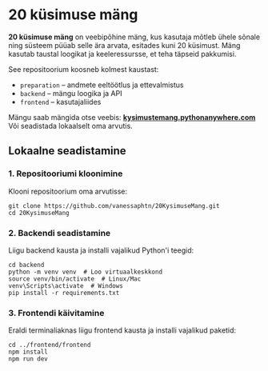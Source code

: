 # 20 küsimuse mäng

**20 küsimuse mäng** on veebipõhine mäng, kus kasutaja mõtleb ühele sõnale ning süsteem püüab selle ära arvata, esitades kuni 20 küsimust. Mäng kasutab taustal loogikat ja keeleressursse, et teha täpseid pakkumisi.

See repositoorium koosneb kolmest kaustast:  
- `preparation` – andmete eeltöötlus ja ettevalmistus  
- `backend` – mängu loogika ja API  
- `frontend` – kasutajaliides  

Mängu saab mängida otse veebis: **[kysimustemang.pythonanywhere.com](https://kysimustemang.pythonanywhere.com)**  
Või seadistada lokaalselt oma arvutis.

## Lokaalne seadistamine

### 1. Repositooriumi kloonimine
Klooni repositoorium oma arvutisse:
```
git clone https://github.com/vanessaphtn/20KysimuseMang.git
cd 20KysimuseMang
```

### 2. Backendi seadistamine
Liigu backend kausta ja installi vajalikud Python'i teegid:
 ```
cd backend
python -m venv venv  # Loo virtuaalkeskkond
source venv/bin/activate  # Linux/Mac
venv\Scripts\activate  # Windows
pip install -r requirements.txt
```

### 3. Frontendi käivitamine
Eraldi terminaliaknas liigu frontend kausta ja installi vajalikud paketid:
```
cd ../frontend/frontend
npm install
npm run dev
```

